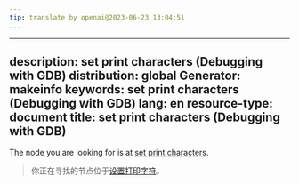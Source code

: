 ```yaml
---
tip: translate by openai@2023-06-23 13:04:51
...
```

---
description: set print characters (Debugging with GDB)
distribution: global
Generator: makeinfo
keywords: set print characters (Debugging with GDB)
lang: en
resource-type: document
title: set print characters (Debugging with GDB)
---

The node you are looking for is at [set print characters](Print-Settings.html#set-print-characters).

> 你正在寻找的节点位于[设置打印字符](Print-Settings.html#set-print-characters)。
